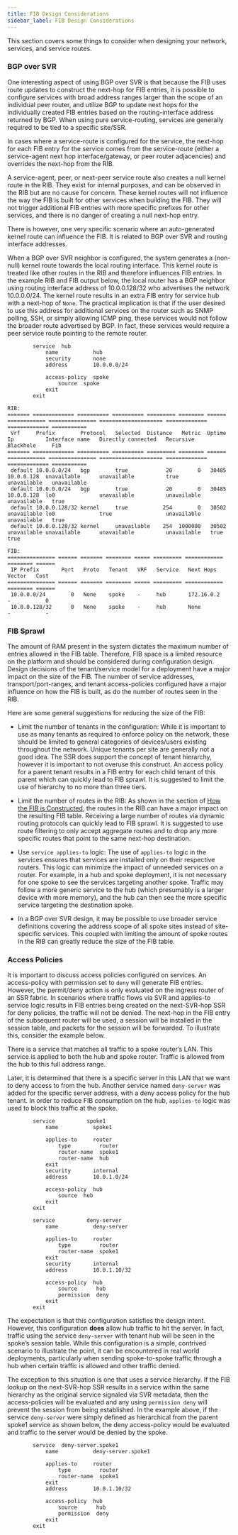 ```yaml
---
title: FIB Design Considerations
sidebar_label: FIB Design Considerations
---
```


This section covers some things to consider when designing your network, services, and service routes.

### BGP over SVR

One interesting aspect of using BGP over SVR is that because the FIB uses route updates to construct the next-hop for FIB entries, it is possible to configure services with broad address ranges larger than the scope of an individual peer router, and utilize BGP to update next hops for the individually created FIB entries based on the routing-interface address returned by BGP. When using pure service-routing, services are generally required to be tied to a specific site/SSR.

In cases where a service-route is configured for the service, the next-hop for each FIB entry for the service comes from the service-route (either a service-agent next hop interface/gateway, or peer router adjacencies) and overrides the next-hop from the RIB. 

A service-agent, peer, or next-peer service route also creates a null kernel route in the RIB. They exist for internal purposes, and can be observed in the RIB but are no cause for concern. These kernel routes will not influence the way the FIB is built for other services when building the FIB. They will not trigger additional FIB entries with more specific prefixes for other services, and there is no danger of creating a null next-hop entry. 

There is however, one very specific scenario where an auto-generated kernel route can influence the FIB. It is related to BGP over SVR and routing interface addresses. 

When a BGP over SVR neighbor is configured, the system generates a (non-null) kernel route towards the local routing interface. This kernel route is treated like other routes in the RIB and therefore influences FIB entries. In the example RIB and FIB output below, the local router has a BGP neighbor using routing interface address of 10.0.0.128/32 who advertises the network 10.0.0.0/24. The kernel route results in an extra FIB entry for service hub with a next-hop of `None`. The practical implication is that if the user desired to use this address for additional services on the router such as SNMP polling, SSH, or simply allowing ICMP ping, these services would not follow the broader route advertised by BGP. In fact, these services would require a peer service route pointing to the remote router.

```
        service  hub
            name           hub
            security       none
            address        10.0.0.0/24

            access-policy  spoke
                source  spoke
            exit
        exit

RIB:
======= ============= ========== ========== ========= ======== ====== ============ =============== ==================== ============= ============= ===========
 Vrf     Prefix        Protocol   Selected  Distance   Metric  Uptime  Ip          Interface name   Directly connected   Recursive     Blackhole     Fib
======= ============= ========== ========== ========= ======== ====== ============ =============== ==================== ============= ============= ===========
 default 10.0.0.0/24   bgp        true            20        0   30485  10.0.0.128  unavailable      unavailable          true          unavailable   unavailable
 default 10.0.0.0/24   bgp        true            20        0   30485  10.0.0.128  lo0              unavailable          unavailable   unavailable   true
 default 10.0.0.128/32 kernel     true           254        0   30502  unavailable lo0              true                 unavailable   unavailable   true
 default 10.0.0.128/32 kernel     unavailable    254  1000000   30502  unavailable unavailable      unavailable          unavailable   true          true

FIB:
=============== ====== ======= ======== ===== ========= ============ ======== ======
 IP Prefix       Port   Proto   Tenant   VRF   Service   Next Hops    Vector   Cost
=============== ====== ======= ======== ===== ========= ============ ======== ======
 10.0.0.0/24        0   None    spoke    -     hub       172.16.0.2   -           0
 10.0.0.128/32      0   None    spoke    -     hub       None         -           -

```

### FIB Sprawl

The amount of RAM present in the system dictates the maximum number of entries allowed in the FIB table. Therefore, FIB space is a limited resource on the platform and should be considered during configuration design. Design decisions of the tenant/service model for a deployment have a major impact on the size of the FIB. The number of service addresses, transport/port-ranges, and tenant access-policies configured have a major influence on how the FIB is built, as do the number of routes seen in the RIB. 

Here are some general suggestions for reducing the size of the FIB:

- Limit the number of tenants in the configuration: While it is important to use as many tenants as required to enforce policy on the network, these should be limited to general categories of devices/users existing throughout the network. Unique tenants per site are generally not a good idea. The SSR does support the concept of tenant hierarchy, however it is important to not overuse this construct. An access policy for a parent tenant results in a FIB entry for each child tenant of this parent which can quickly lead to FIB sprawl. It is suggested to limit the use of hierarchy to no more than three tiers.

- Limit the number of routes in the RIB: As shown in the section of [How the FIB is Constructed](concepts_fib_construction.md), the routes in the RIB can have a major impact on the resulting FIB table. Receiving a large number of routes via dynamic routing protocols can quickly lead to FIB sprawl. It is suggested to use route filtering to only accept aggregate routes and to drop any more specific routes that point to the same next-hop destination.

- Use `service applies-to` logic: The use of `applies-to` logic in the services ensures that services are installed only on their respective routers. This logic can minimize the impact of unneeded services on a router. For example, in a hub and spoke deployment, it is not necessary for one spoke to see the services targeting another spoke. Traffic may follow a more generic service to the hub (which presumably is a larger device with more memory), and the hub can then see the more specific service targeting the destination spoke.

- In a BGP over SVR design, it may be possible to use broader service definitions covering the address scope of all spoke sites instead of site-specific services. This coupled with limiting the amount of spoke routes in the RIB can greatly reduce the size of the FIB table.

### Access Policies

It is important to discuss access policies configured on services. An access-policy with permission set to `deny` will generate FIB entries. However, the permit/deny action is only evaluated on the ingress router of an SSR fabric. In scenarios where traffic flows via SVR and applies-to service logic results in FIB entries being created on the next-SVR-hop SSR for deny policies, the traffic will not be denied. The next-hop in the FIB entry of the subsequent router will be used, a session will be installed in the session table, and packets for the session will be forwarded. To illustrate this, consider the example below. 

There is a service that matches all traffic to a spoke router’s LAN. This service is applied to both the hub and spoke router. Traffic is allowed from the hub to this full address range. 

Later, it is determined that there is a specific server in this LAN that we want to deny access to from the hub. Another service named `deny-server` was added for the specific server address, with a deny access policy for the hub tenant. In order to reduce FIB consumption on the hub, `applies-to` logic was used to block this traffic at the spoke.

```
        service          spoke1
            name           spoke1

            applies-to     router
                type         router
                router-name  spoke1
                router-name  hub
            exit
            security       internal
            address        10.0.1.0/24

            access-policy  hub
                source  hub
            exit
        exit

        service          deny-server
            name           deny-server

            applies-to     router
                type         router
                router-name  spoke1
            exit
            security       internal
            address        10.0.1.10/32

            access-policy  hub
                source      hub
                permission  deny
            exit
        exit
```

The expectation is that this configuration satisfies the design intent. However, this configuration **does** allow hub traffic to hit the server. In fact, traffic using the service `deny-server` with tenant hub will be seen in the spoke’s session table. While this configuration is a simple, contrived scenario to illustrate the point, it can be encountered in real world deployments, particularly when sending spoke-to-spoke traffic through a hub when certain traffic is allowed and other traffic denied.

The exception to this situation is one that uses a service hierarchy. If the FIB lookup on the next-SVR-hop SSR results in a service within the same hierarchy as the original service signaled via SVR metadata, then the access-policies will be evaluated and any using `permission deny` will prevent the session from being established. In the example above, if the service `deny-server` were simply defined as hierarchical from the parent spoke1 service as shown below, the deny access-policy would be evaluated and traffic to the server would be denied by the spoke.

```
        service  deny-server.spoke1
            name           deny-server.spoke1

            applies-to     router
                type         router
                router-name  spoke1
            exit
            address        10.0.1.10/32

            access-policy  hub
                source      hub
                permission  deny
            exit
        exit
```


